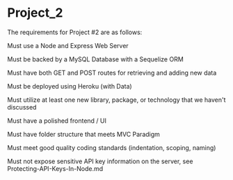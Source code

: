 # Project_2
The requirements for Project #2 are as follows:

Must use a Node and Express Web Server

Must be backed by a MySQL Database with a Sequelize ORM

Must have both GET and POST routes for retrieving and adding new data

Must be deployed using Heroku (with Data)

Must utilize at least one new library, package, or technology that we haven't discussed

Must have a polished frontend / UI

Must have folder structure that meets MVC Paradigm

Must meet good quality coding standards (indentation, scoping, naming)

Must not expose sensitive API key information on the server, see Protecting-API-Keys-In-Node.md